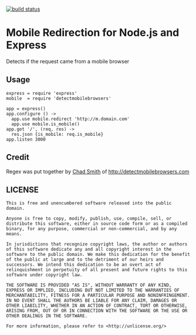 [![build status](https://secure.travis-ci.org/scien/detectmobilebrowsers-node.png)](http://travis-ci.org/scien/detectmobilebrowsers-node)
# Mobile Redirection for Node.js and Express

Detects if the request came from a mobile browser

## Usage
```
express = require 'express'
mobile  = require 'detectmobilebrowsers'

app = express()
app.configure () ->
  app.use mobile.redirect 'http://m.domain.com'
  app.use mobile.is_mobile()
app.get '/', (req, res) ->
  res.json {is_mobile: req.is_mobile}
app.listen 3000
```

## Credit

Regex was put together by [Chad Smith](http://twitter.com/chadsmith) of http://detectmobilebrowsers.com


## LICENSE
```
This is free and unencumbered software released into the public domain.

Anyone is free to copy, modify, publish, use, compile, sell, or
distribute this software, either in source code form or as a compiled
binary, for any purpose, commercial or non-commercial, and by any
means.

In jurisdictions that recognize copyright laws, the author or authors
of this software dedicate any and all copyright interest in the
software to the public domain. We make this dedication for the benefit
of the public at large and to the detriment of our heirs and
successors. We intend this dedication to be an overt act of
relinquishment in perpetuity of all present and future rights to this
software under copyright law.

THE SOFTWARE IS PROVIDED "AS IS", WITHOUT WARRANTY OF ANY KIND,
EXPRESS OR IMPLIED, INCLUDING BUT NOT LIMITED TO THE WARRANTIES OF
MERCHANTABILITY, FITNESS FOR A PARTICULAR PURPOSE AND NONINFRINGEMENT.
IN NO EVENT SHALL THE AUTHORS BE LIABLE FOR ANY CLAIM, DAMAGES OR
OTHER LIABILITY, WHETHER IN AN ACTION OF CONTRACT, TORT OR OTHERWISE,
ARISING FROM, OUT OF OR IN CONNECTION WITH THE SOFTWARE OR THE USE OR
OTHER DEALINGS IN THE SOFTWARE.

For more information, please refer to <http://unlicense.org/>
```

